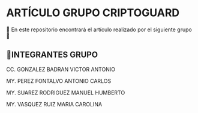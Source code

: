 # ARTÍCULO GRUPO CRIPTOGUARD

:construction: En este repositorio encontrará el artículo realizado por el siguiente grupo  :construction:


## :hammer:INTEGRANTES GRUPO

CC. GONZALEZ BADRAN VICTOR ANTONIO

MY. PEREZ FONTALVO ANTONIO CARLOS

MY. SUAREZ RODRIGUEZ MANUEL HUMBERTO

MY. VASQUEZ RUIZ MARIA CAROLINA
